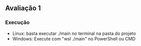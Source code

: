 ## Avaliação 1

### Execução
- Linux: basta executar ./main no terminal na pasta do projeto
- Windows: Execute com "wsl ./main" no PowerShell ou CMD
